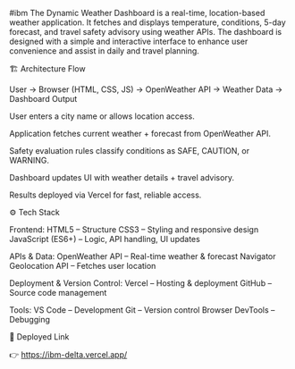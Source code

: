 #ibm
The Dynamic Weather Dashboard is a real-time, location-based weather application.
It fetches and displays temperature, conditions, 5-day forecast, and travel safety advisory using weather APIs.
The dashboard is designed with a simple and interactive interface to enhance user convenience and assist in daily and travel planning.

🏗️ Architecture Flow

User → Browser (HTML, CSS, JS) → OpenWeather API → Weather Data → Dashboard Output

User enters a city name or allows location access.

Application fetches current weather + forecast from OpenWeather API.

Safety evaluation rules classify conditions as SAFE, CAUTION, or WARNING.

Dashboard updates UI with weather details + travel advisory.

Results deployed via Vercel for fast, reliable access.

⚙️ Tech Stack

Frontend:
HTML5 – Structure
CSS3 – Styling and responsive design
JavaScript (ES6+) – Logic, API handling, UI updates

APIs & Data:
OpenWeather API – Real-time weather & forecast
Navigator Geolocation API – Fetches user location

Deployment & Version Control:
Vercel – Hosting & deployment
GitHub – Source code management

Tools:
VS Code – Development
Git – Version control
Browser DevTools – Debugging

🚀 Deployed Link

👉 https://ibm-delta.vercel.app/
